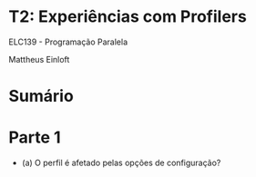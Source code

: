 # T2: Experiências com Profilers

ELC139 - Programação Paralela

Mattheus Einloft

# Sumário

# Parte 1

  - (a) O perfil é afetado pelas opções de configuração?
